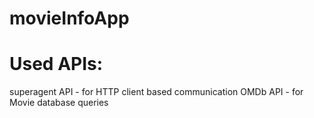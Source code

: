 # movieInfoApp

# Used APIs:
superagent API - for HTTP client based communication
OMDb API - for Movie database queries
